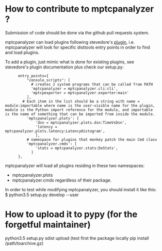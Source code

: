 # How to contribute to mptcpanalyzer ?

Submission of code should be done via the github pull requests system.

mptcpanalyzer can load plugins following stevedore's [plugin](http://docs.openstack.org/developer/stevedore/tutorial/creating_plugins.html#adding-plugins-in-other-packages), i.e. mptcpanalyzer will look for specific disttools entry points
in order to find and load plugins.

To add a plugin, just mimic what is done for existing plugins, see stevedore's
plugin documentation plus check our setup.py:
```
      entry_points={
          "console_scripts": [
            # creates 2 system programs that can be called from PATH
            'mptcpanalyzer = mptcpanalyzer.cli:cli',
            'mptcpexporter = mptcpanalyzer.exporter:main'
          ],
        # Each item in the list should be a string with name = module:importable where name is the user-visible name for the plugin, module is the Python import reference for the module, and importable is the name of something that can be imported from inside the module.
          'mptcpanalyzer.plots': [
              'dsn = mptcpanalyzer.plots.dsn:TimeVsDsn',
              'latency = mptcpanalyzer.plots.latency:LatencyHistogram',
              ],
          # namespace for plugins that monkey patch the main Cmd class
          'mptcpanalyzer.cmds': [
              'stats = mptcpanalyzer.stats:DoStats',
            ]
      },
```

mptcpanalyzer will load all plugins residing in these two namespaces:
- mptcpanalyzer.plots 
- mptcpanalyzer.cmds
regardless of their package.

In order to test while modifying mptcpanalyzer, you should install it like this: 
$ python3.5 setup.py develop --user

# How to upload it to pypy (for the forgetful maintainer)
python3.5 setup.py sdist upload
(test first the package locally pip install /path/toarchive.gz)
